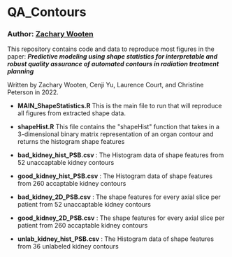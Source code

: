 # QA_Contours

### Author: [Zachary Wooten](https://github.com/wootz101)

This repository contains code and data to reproduce most figures in the paper: ***Predictive modeling using shape statistics for interpretable and robust quality assurance of automated contours in radiation treatment planning***

 Written by Zachary Wooten, Cenji Yu, Laurence Court, and Christine Peterson in 2022.

 - **MAIN_ShapeStatistics.R** This is the main file to run that will reproduce all figures from extracted shape data. 
 
 - **shapeHist.R** This file contains the "shapeHist" function that takes in a 3-dimensional binary matrix representation of an organ contour and returns the histogram shape features

- **bad_kidney_hist_PSB.csv** : The Histogram data of shape features from 52 unaccaptable kidney contours

- **good_kidney_hist_PSB.csv** : The Histogram data of shape features from 260 accaptable kidney contours

- **bad_kidney_2D_PSB.csv** : The shape features for every axial slice per patient from 52 unaccaptable kidney contours

- **good_kidney_2D_PSB.csv** : The shape features for every axial slice per patient from 260 accaptable kidney contours

- **unlab_kidney_hist_PSB.csv** : The Histogram data of shape features from 36 unlabeled kidney contours


